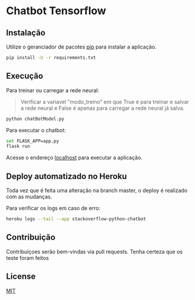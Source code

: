 # Chatbot Tensorflow

## Instalação

Utilize o geranciador de pacotes [pip](https://pip.pypa.io/en/stable/) para instalar a aplicação.

```bash
pip install -U -r requirements.txt
```

## Execução

Para treinar ou carregar a rede neural:
>  Verificar a variavel "modo_treino" em que True é para treinar e salvar a rede neural e False é apenas para carregar a rede neural já salva.
```bash
python chatBotModel.py
```

Para executar o chatbot:
```bash
set FLASK_APP=app.py
flask run
```
Acesse o endereço [localhost](http://localhost:5000) para executar a aplicação.

## Deploy automatizado no Heroku

Toda vez que é feita uma alteração na branch master, o deploy é realizado com as mudanças.

Para verificar os logs em caso de erro:   
```bash
heroku logs --tail --app stackoverflow-python-chatbot
```

## Contribuição
Contribuiçoes serão bem-vindas via pull requests. Tenha certeza que os teste foram feitos

## License
[MIT](https://choosealicense.com/licenses/mit/)